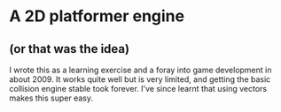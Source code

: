 A 2D platformer engine
======================

## (or that was the idea)

I wrote this as a learning exercise and a foray into game development in about 2009.
It works quite well but is very limited, and getting the basic collision engine stable took forever.
I've since learnt that using vectors makes this super easy.
